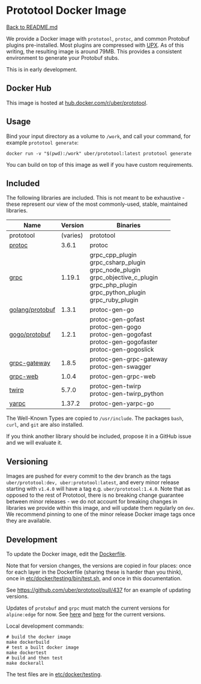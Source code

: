 # Prototool Docker Image

[Back to README.md](README.md)

We provide a Docker image with `prototool`, `protoc`, and common Protobuf plugins pre-installed.
Most plugins are compressed with [UPX](https://github.com/upx/upx). As of this writing, the resulting
image is around 79MB. This provides a consistent environment to generate your Protobuf stubs.

This is in early development.

## Docker Hub

This image is hosted at [hub.docker.com/r/uber/prototool](https://hub.docker.com/r/uber/prototool).

## Usage

Bind your input directory as a volume to `/work`, and call your command, for example `prototool generate`:

```
docker run -v "$(pwd):/work" uber/prototool:latest prototool generate
```

You can build on top of this image as well if you have custom requirements.

## Included

The following libraries are included. This is not meant to be exhaustive - these represent our view of the most
commonly-used, stable, maintained libraries.

| Name | Version | Binaries |
| --- | --- | --- |
| prototool | (varies) | prototool |
| [protoc] | 3.6.1 | protoc |
| [grpc] | 1.19.1 | grpc_cpp_plugin<br>grpc_csharp_plugin<br>grpc_node_plugin<br>grpc_objective_c_plugin<br>grpc_php_plugin<br>grpc_python_plugin<br>grpc_ruby_plugin |
| [golang/protobuf] | 1.3.1 | protoc-gen-go |
| [gogo/protobuf] | 1.2.1 | protoc-gen-gofast<br>protoc-gen-gogo<br>protoc-gen-gogofast<br>protoc-gen-gogofaster<br>protoc-gen-gogoslick |
| [grpc-gateway] | 1.8.5 | protoc-gen-grpc-gateway<br>protoc-gen-swagger |
| [grpc-web] | 1.0.4 | protoc-gen-grpc-web |
| [twirp] | 5.7.0 | protoc-gen-twirp<br>protoc-gen-twirp_python |
| [yarpc] | 1.37.2 | protoc-gen-yarpc-go |

The Well-Known Types are copied to `/usr/include`. The packages `bash`, `curl`, and `git` are also installed.

If you think another library should be included, propose it in a GitHub issue and we will evaluate it.

## Versioning

Images are pushed for every commit to the dev branch as the tags `uber/prototool:dev, uber:prototool:latest`, and
every minor release starting with `v1.4.0` will have a tag e.g. `uber/prototool:1.4.0`. Note that as opposed
to the rest of Prototool, there is no breaking change guarantee between minor releases - we do not account
for breaking changes in libraries we provide within this image, and will update them regularly on `dev`.
We recommend pinning to one of the minor release Docker image tags once they are available.

## Development

To update the Docker image, edit the [Dockerfile](../Dockerfile).

Note that for version changes, the versions are copied in four places: once for each layer in the
Dockerfile (sharing these is harder than you think), once in [etc/docker/testing/bin/test.sh](../etc/docker/testing/bin/test.sh),
and once in this documentation.

See https://github.com/uber/prototool/pull/437 for an example of updating versions.

Updates of `protobuf` and `grpc` must match the current versions for `alpine:edge` for now. See [here](https://pkgs.alpinelinux.org/packages?name=protobuf&branch=edge&repo=main&arch=x86_64) and [here](https://pkgs.alpinelinux.org/packages?name=grpc&branch=edge&repo=testing&arch=x86_64) for the current versions.

Local development commands:

```
# build the docker image
make dockerbuild
# test a built docker image
make dockertest
# build and then test
make dockerall
```

The test files are in [etc/docker/testing](../etc/docker/testing).

[protoc]: https://github.com/protocolbuffers/protobuf
[grpc]: https://github.com/grpc/grpc
[golang/protobuf]: https://github.com/golang/protobuf
[gogo/protobuf]: https://github.com/gogo/protobuf
[grpc-gateway]: https://github.com/grpc-ecosystem/grpc-gateway
[grpc-web]: https://github.com/grpc/grpc-web
[twirp]: https://github.com/twitchtv/twirp
[yarpc]: https://github.com/yarpc/yarpc-go
